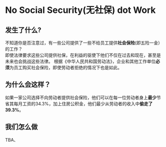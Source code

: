 # No Social Security(无社保) dot Work
## 发生了什么?
不知道你是否注意过，有一些公司提供了一些不给员工提供**社会保险**(即五险一金）的工作？  
即使法律要求这些公司提供社保，在利益的驱使下他们不仅在过去和现在，甚至是未来也会挑战这些法律。
根据《中华人民共和国劳动法》，企业和其他工作单位**必须**为员工购买社会保险，即使劳动者拒绝的情况下也是如此。
## 为什么会这样？
如果一家公司选择不向劳动者提供社会保险，他们可以在每一位劳动者身上**最少**节省其每月工资的34.3%，加上住房公积金，他们最少从劳动者的收入中**偷走了39.3%**。
## 我们怎么做
TBA、